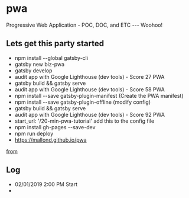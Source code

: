 # pwa
Progressive Web Application - POC, DOC, and ETC --- Woohoo!

## Lets get this party started
- npm install --global gatsby-cli
- gatsby new biz-pwa
- gatsby develop
- audit app with Google Lighthouse (dev tools) - Score 27 PWA
- gatsby build && gatsby serve
- audit app with Google Lighthouse (dev tools) - Score 58 PWA
- npm install --save gatsby-plugin-manifest (Create the PWA manifest)
- npm install --save gatsby-plugin-offline (modify config)
- gatsby build && gatsby serve
- audit app with Google Lighthouse (dev tools) - Score 92 PWA
- start_url: '/20-min-pwa-tutorial' add this to the config file
- npm install gh-pages --save-dev
- npm run deploy
- https://mallond.github.io/pwa


[from](https://rollout.io/blog/progressive-web-app-running-20-minutes/)

## Log
- 02/01/2019 2:00 PM Start
- 
